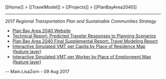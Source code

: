 [[Home]] > [[TravelModel]] > [[Projects]] > [[PlanBayArea2040]]

***

_2017 Regional Transportation Plan and Sustainable Communities Strategy_

* [Plan Bay Area 2040 Website](http://2040.planbayarea.org/)
* [Technical Report: Predicted Traveler Responses to Planning Scenarios](https://mtcdrive.box.com/v/pba2040-scen-travel-resp)
* [Plan Bay Area 2040 Final Supplemental Report: Travel Modeling Report](http://2040.planbayarea.org/sites/default/files/2017-07/Travel_Modeling_PBA2040_Supplemental%20Report_7-2017_0.pdf)
* [Interactive Simulated VMT per Capita by Place of Residence Map](https://mtc.maps.arcgis.com/home/item.html?id=2bddae2c822146a7a8e98892a6d4ee2f) ([feature layer](https://mtc.maps.arcgis.com/home/item.html?id=6d25504c0fde416a995d52c62a5d9e4c))
* [Interactive Simulated VMT per Worker by Place of Employment Map](https://mtc.maps.arcgis.com/home/item.html?id=6253e74fca1d463c92c15011a12a4a69) ([feature layer](https://mtc.maps.arcgis.com/home/item.html?id=5264fa93cf7648469221d1405f6a3174))

-- Main.LisaZorn - 09 Aug 2017